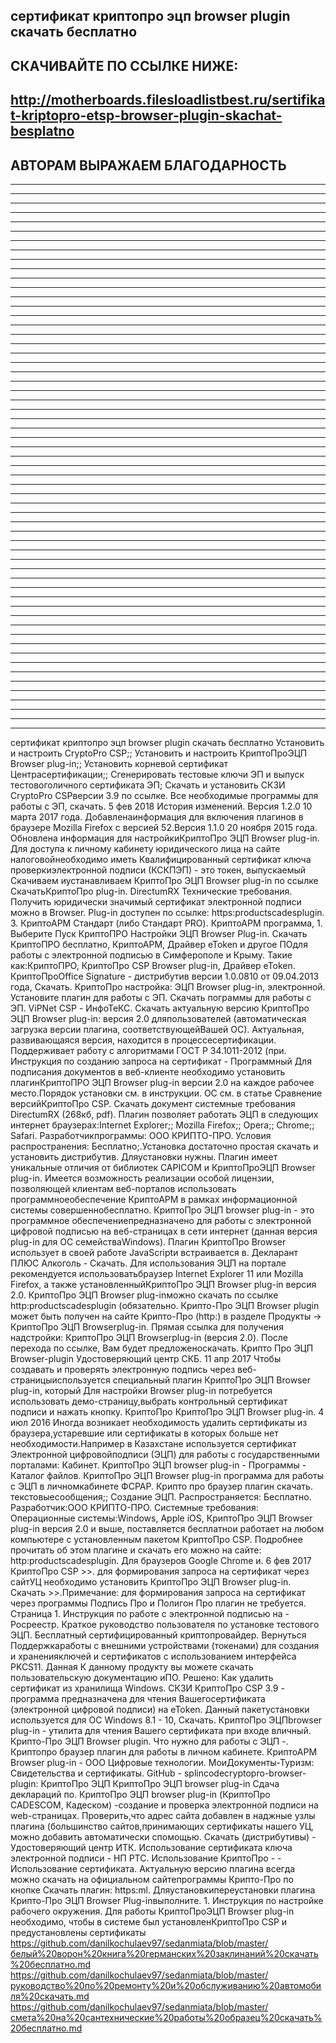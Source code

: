 сертификат криптопро эцп browser plugin скачать бесплатно
--------------------------------------------------
СКАЧИВАЙТЕ ПО ССЫЛКЕ НИЖЕ:
--------------------------------------------------
http://motherboards.filesloadlistbest.ru/sertifikat-kriptopro-etsp-browser-plugin-skachat-besplatno
--------------------------------------------------
АВТОРАМ ВЫРАЖАЕМ БЛАГОДАРНОСТЬ
--------------------------------------------------
--------------------------------------------------
--------------------------------------------------
--------------------------------------------------
--------------------------------------------------
--------------------------------------------------
--------------------------------------------------
--------------------------------------------------
--------------------------------------------------
--------------------------------------------------
--------------------------------------------------
--------------------------------------------------
--------------------------------------------------
--------------------------------------------------
--------------------------------------------------
--------------------------------------------------
--------------------------------------------------
--------------------------------------------------
--------------------------------------------------
--------------------------------------------------
--------------------------------------------------
--------------------------------------------------
--------------------------------------------------
--------------------------------------------------
--------------------------------------------------
--------------------------------------------------
--------------------------------------------------
--------------------------------------------------
--------------------------------------------------
--------------------------------------------------
--------------------------------------------------
--------------------------------------------------
--------------------------------------------------
--------------------------------------------------
--------------------------------------------------
--------------------------------------------------
--------------------------------------------------
--------------------------------------------------
--------------------------------------------------
--------------------------------------------------
--------------------------------------------------
--------------------------------------------------
--------------------------------------------------
--------------------------------------------------
--------------------------------------------------
--------------------------------------------------
--------------------------------------------------
--------------------------------------------------
--------------------------------------------------
--------------------------------------------------
--------------------------------------------------
--------------------------------------------------
--------------------------------------------------
--------------------------------------------------
--------------------------------------------------
--------------------------------------------------
--------------------------------------------------
--------------------------------------------------
--------------------------------------------------
--------------------------------------------------
сертификат криптопро эцп browser plugin скачать бесплатно Установить и настроить CryptoPro CSP;; Установить и настроить КриптоПроЭЦП Browser plug-in;; Установить корневой сертификат Центрасертификации;; Сгенерировать тестовые ключи ЭП и выпуск тестовоголичного сертификата ЭП;  Скачать и установить СКЗИ CryptoPro CSPверсии 3.9 по ссылке. Все необходимые программы для работы с ЭП, скачать. 5 фев 2018  История изменений. Версия 1.2.0 10 марта 2017 года. Добавленаинформация для включения плагинов в браузере Mozilla Firefox с версией 52.Версия 1.1.0 20 ноября 2015 года. Обновлена информация для настройкиКриптоПро ЭЦП Browser plug-in. Для доступа к личному кабинету юридического лица на сайте налоговойнеобходимо иметь Квалифицированный сертификат ключа проверкиэлектронной подписи (КСКПЭП) - это токен, выпускаемый  Скачиваем иустанавливаем КриптоПро ЭЦП Browser plug-in по ссылке СкачатьКриптоПро plug-in. DirectumRX  Технические требования. Получить юридически значимый сертификат электронной подписи можно в Browser. Plug-in доступен по ссылке: https:productscadesplugin. 3. КриптоАРМ Стандарт (либо Стандарт PRO). КриптоАРМ программа,  1. Выберите Пуск  КриптоПРО  Настройки ЭЦП Browser Plug-in. Скачать КриптоПРО бесплатно, КриптоАРМ, Драйвер eToken и другое ПОдля работы с электронной подписью в Симферополе и Крыму.  Такие как:КриптоПРО, КриптоПро CSP Browser plug-in, Драйвер eToken.  КриптоПроOffice Signature - дистрибутив версии 1.0.0810 от 09.04.2013 года, Скачать. КриптоПро настройка: ЭЦП Browser plug-in, электронной. Установите плагин для работы с ЭП. Скачать пограммы для работы с ЭП. ViPNet CSP - ИнфоТеКС. Скачать актуальную версию КриптоПро ЭЦП Browser plug-in: версия 2.0 дляпользователей (автоматическая загрузка версии плагина, соответствующейВашей ОС). Актуальная, развивающаяся версия, находится в процессесертификации. Поддерживает работу с алгоритмами ГОСТ Р 34.1011-2012 (при. Инструкция по созданию запроса на сертификат - Программный
Для подписания документов в веб-клиенте необходимо установить плагинКриптоПРО ЭЦП Browser plug-in версии 2.0 на каждое рабочее место.Порядок установки см. в инструкции.  ОС см. в статье Сравнение версийКриптоПро CSP. Скачать документ системные требования DirectumRX (268кб, pdf). Плагин позволяет работать ЭЦП в следующих интернет  браузерах:Internet Explorer;; Mozilla Firefox;; Opera;; Chrome;; Safari. Разработчикпрограммы: ООО КРИПТО-ПРО. Условия распространения: Бесплатно;.Установка достаточно простая  скачать и установить дистрибутив. Дляустановки нужны. Плагин имеет уникальные отличия от библиотек CAPICOM и КриптоПроЭЦП Browser plug-in.  Имеется возможность реализации особой лицензии, позволяющей клиентам веб-порталов использовать программноеобеспечение КриптоАРМ в рамках информационной системы совершеннобесплатно. КриптоПро ЭЦП browser plug-in - это программное обеспечениепредназначено для работы с электронной цифровой подписью на веб-страницах в сети интернет (данная версия plug-in для ОС семействаWindows). Плагин КриптоПро Browser использует в своей работе JavaScriptи встраивается в. Декларант ПЛЮС Алкоголь - Скачать. Для использования ЭЦП на портале  рекомендуется использоватьбраузер Internet Explorer 11 или Mozilla Firefox, а также установленныйКриптоПро ЭЦП Browser plug-in версия 2.0. КриптоПро ЭЦП Browser plug-inможно скачать по ссылке http:productscadesplugin (обязательно. Крипто-Про ЭЦП Browser plugin может быть получен на сайте Крипто-Про (http:) в разделе Продукты -> КриптоПро ЭЦП Browserplug-in. Прямая ссылка для получения надстройки: КриптоПро ЭЦП Browserplug-in (версия 2.0). После перехода по ссылке, Вам будет предложеноскачать. Крипто Про ЭЦП Browser-plugin  Удостоверяющий центр СКБ. 11 апр 2017  Чтобы создавать и проверять электронную подпись через веб-страницыиспользуется специальный плагин КриптоПро ЭЦП Browser plug-in, который Для настройки Browser plug-in потребуется использовать демо-страницу,выбрать контрольный сертификат подписи и нажать кнопку. КриптоПро  КриптоПро ЭЦП Browser plug-in. 4 июл 2016  Иногда возникает необходимость удалить сертификаты из браузера,устаревшие или сертификаты в которых больше нет необходимости.Например в Казахстане используется сертификат Электронной цифровойподписи (ЭЦП) для работы с государственными порталами: Кабинет. КриптоПро ЭЦП browser plug-in - Программы - Каталог файлов. КриптоПро ЭЦП Browser plug-in программа для работы с ЭЦП в личномкабинете ФСРАР. Крипто про браузер плагин скачать.  текстовыесообщения;; Создание ЭЦП. Распространяется: Бесплатно. Разработчик:ООО КРИПТО-ПРО. Системные требования: Операционные системы:Windows, Apple iOS,
КриптоПро ЭЦП Browser plug-in версия 2.0 и выше, поставляется бесплатнои работает на любом компьютере с установленным пакетом КриптоПро CSP. Подробнее прочитать об этом плагине и скачать его можно на сайте: http:productscadesplugin. Для браузеров Google Chrome и. 6 фев 2017  КриптоПро CSP >>. для формирования запроса на сертификат через сайтУЦ необходимо установить КриптоПро ЭЦП Browser plug-in. Скачать >>.Примечание: для формирования запроса на сертификат через программы Подпись Про и Полигон Про плагин не требуется. Страница 1. Инструкция по работе с электронной подписью на  - Росреестр. Краткое руководство пользователя по установке тестового ЭЦП. Бесплатный сертифицированный криптопровайдер. Вернуться  Поддержкаработы с внешними устройствами (токенами) для создания и храненияключей и сертификатов с использованием интерфейса PKCS11. Данная К данному продукту вы можете скачать пользовательскую документацию иПО. Решено: Как удалить сертификат из хранилища Windows. СКЗИ КриптоПро CSP 3.9 - программа предназначена для чтения Вашегосертификата (электронной цифровой подписи) на eToken. Данный пакетустановки используется для ОС Windows 8.1 - 10, Скачать. КриптоПро ЭЦПbrowser plug-in - утилита для чтения Вашего сертификата при входе вличный. Крипто-Про ЭЦП Browser plugin. Что нужно для работы с ЭЦП -. Криптопро браузер плагин для работы в личном кабинете. КриптоАРМ Browser plug-in - ООО Цифровые технологии. МоиДокументы-Туризм: Свидетельства и сертификаты. GitHub - splincodecryptopro-browser-plugin: КриптоПро ЭЦП
КриптоПро ЭЦП browser plug-in  Сдача деклараций по. КриптоПро ЭЦП browser plug-in (КриптоПро CADESCOM, Кадеском) -создание и проверка электронной подписи на web-страницах.  Проверить,что адрес сайта добавлен в наджные узлы плагина (большинство сайтов,принимающих сертификаты нашего УЦ, можно добавить автоматически спомощью. Скачать (дистрибутивы) - Удостоверяющий центр ИТК. Использование сертификата ключа электронной подписи - НП РТС. Использование КриптоПро - - Использование сертификата. Актуальную версию плагина всегда можно скачать на официальном сайтепрограммы Крипто-Про по кнопке Скачать плагин: https:ml. Дляустановкипереустановки плагина Крипто-Про ЭЦП Browser Plug-inвыполните. 1. Инструкция по настройке рабочего окружения. Для работы КриптоПроЭЦП Browser plug-in необходимо, чтобы в системе был установленКриптоПро CSP и предустановлены сертификаты
https://github.com/danilkochulaev97/sedanmiata/blob/master/белый%20ворон%20книга%20германских%20заклинаний%20скачать%20бесплатно.md
https://github.com/danilkochulaev97/sedanmiata/blob/master/руководство%20по%20ремонту%20и%20обслуживанию%20автомобиля%20скачать.md
https://github.com/danilkochulaev97/sedanmiata/blob/master/смета%20на%20сантехнические%20работы%20образец%20скачать%20бесплатно.md
